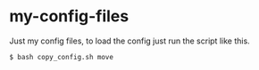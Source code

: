 # my-config-files
Just my config files, to load the config just run the script like this.
```
$ bash copy_config.sh move
```
